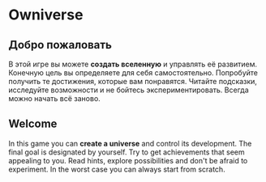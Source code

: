 # Owniverse

## Добро пожаловать

В этой игре вы можете **создать вселенную** и управлять её развитием. Конечную цель вы определяете для себя самостоятельно. Попробуйте получить те достижения, которые вам понравятся. Читайте подсказки, исследуйте возможности и не бойтесь экспериментировать. Всегда можно начать всё заново.

## Welcome

In this game you can **create a universe** and control its development. The final goal is designated by yourself. Try to get achievements that seem appealing to you. Read hints, explore possibilities and don't be afraid to experiment. In the worst case you can always start from scratch.
